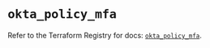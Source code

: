 # `okta_policy_mfa`

Refer to the Terraform Registry for docs: [`okta_policy_mfa`](https://registry.terraform.io/providers/okta/okta/4.11.1/docs/resources/policy_mfa).
